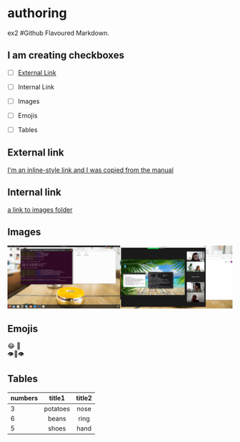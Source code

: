 # authoring
ex2
#Github Flavoured Markdown.

## I am creating checkboxes
- [ ] [External Link](#External_Link)
- [ ] Internal Link
- [ ] Images
- [ ] Emojis 
- [ ] Tables


## <a name="External_Link">External link</a> 

[I'm an inline-style link and I was copied from the manual](https://www.google.com)

## Internal link
[a link to images folder](https://github.com/federicalora94/authoring/tree/main/Pictures)

## Images
![random text](https://github.com/federicalora94/authoring/blob/main/Pictures/Screenshot%20from%202021-09-09%2009-19-49.png)

## Emojis
:joy: 🤖
\
👁👄👁

## Tables

| numbers  |      title1   | title2 |
|----------|:-------------:|:------:|
| 3        |  potatoes     | nose   |
| 6        |   beans       |ring    |
| 5        |  shoes        |hand    |
